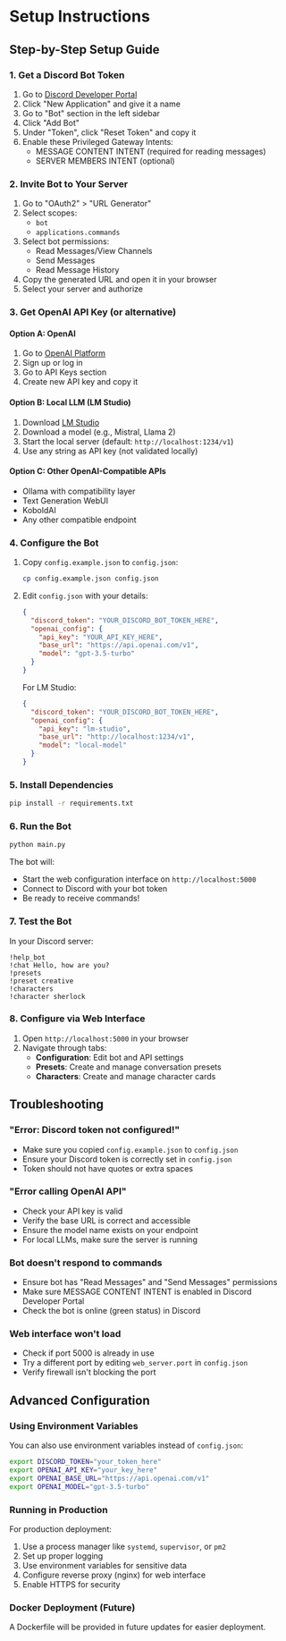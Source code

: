 # Setup Instructions

## Step-by-Step Setup Guide

### 1. Get a Discord Bot Token

1. Go to [Discord Developer Portal](https://discord.com/developers/applications)
2. Click "New Application" and give it a name
3. Go to "Bot" section in the left sidebar
4. Click "Add Bot"
5. Under "Token", click "Reset Token" and copy it
6. Enable these Privileged Gateway Intents:
   - MESSAGE CONTENT INTENT (required for reading messages)
   - SERVER MEMBERS INTENT (optional)

### 2. Invite Bot to Your Server

1. Go to "OAuth2" > "URL Generator"
2. Select scopes:
   - `bot`
   - `applications.commands`
3. Select bot permissions:
   - Read Messages/View Channels
   - Send Messages
   - Read Message History
4. Copy the generated URL and open it in your browser
5. Select your server and authorize

### 3. Get OpenAI API Key (or alternative)

#### Option A: OpenAI
1. Go to [OpenAI Platform](https://platform.openai.com)
2. Sign up or log in
3. Go to API Keys section
4. Create new API key and copy it

#### Option B: Local LLM (LM Studio)
1. Download [LM Studio](https://lmstudio.ai/)
2. Download a model (e.g., Mistral, Llama 2)
3. Start the local server (default: `http://localhost:1234/v1`)
4. Use any string as API key (not validated locally)

#### Option C: Other OpenAI-Compatible APIs
- Ollama with compatibility layer
- Text Generation WebUI
- KoboldAI
- Any other compatible endpoint

### 4. Configure the Bot

1. Copy `config.example.json` to `config.json`:
   ```bash
   cp config.example.json config.json
   ```

2. Edit `config.json` with your details:
   ```json
   {
     "discord_token": "YOUR_DISCORD_BOT_TOKEN_HERE",
     "openai_config": {
       "api_key": "YOUR_API_KEY_HERE",
       "base_url": "https://api.openai.com/v1",
       "model": "gpt-3.5-turbo"
     }
   }
   ```

   For LM Studio:
   ```json
   {
     "discord_token": "YOUR_DISCORD_BOT_TOKEN_HERE",
     "openai_config": {
       "api_key": "lm-studio",
       "base_url": "http://localhost:1234/v1",
       "model": "local-model"
     }
   }
   ```

### 5. Install Dependencies

```bash
pip install -r requirements.txt
```

### 6. Run the Bot

```bash
python main.py
```

The bot will:
- Start the web configuration interface on `http://localhost:5000`
- Connect to Discord with your bot token
- Be ready to receive commands!

### 7. Test the Bot

In your Discord server:
```
!help_bot
!chat Hello, how are you?
!presets
!preset creative
!characters
!character sherlock
```

### 8. Configure via Web Interface

1. Open `http://localhost:5000` in your browser
2. Navigate through tabs:
   - **Configuration**: Edit bot and API settings
   - **Presets**: Create and manage conversation presets
   - **Characters**: Create and manage character cards

## Troubleshooting

### "Error: Discord token not configured!"
- Make sure you copied `config.example.json` to `config.json`
- Ensure your Discord token is correctly set in `config.json`
- Token should not have quotes or extra spaces

### "Error calling OpenAI API"
- Check your API key is valid
- Verify the base URL is correct and accessible
- Ensure the model name exists on your endpoint
- For local LLMs, make sure the server is running

### Bot doesn't respond to commands
- Ensure bot has "Read Messages" and "Send Messages" permissions
- Make sure MESSAGE CONTENT INTENT is enabled in Discord Developer Portal
- Check the bot is online (green status) in Discord

### Web interface won't load
- Check if port 5000 is already in use
- Try a different port by editing `web_server.port` in `config.json`
- Verify firewall isn't blocking the port

## Advanced Configuration

### Using Environment Variables

You can also use environment variables instead of `config.json`:

```bash
export DISCORD_TOKEN="your_token_here"
export OPENAI_API_KEY="your_key_here"
export OPENAI_BASE_URL="https://api.openai.com/v1"
export OPENAI_MODEL="gpt-3.5-turbo"
```

### Running in Production

For production deployment:

1. Use a process manager like `systemd`, `supervisor`, or `pm2`
2. Set up proper logging
3. Use environment variables for sensitive data
4. Configure reverse proxy (nginx) for web interface
5. Enable HTTPS for security

### Docker Deployment (Future)

A Dockerfile will be provided in future updates for easier deployment.
